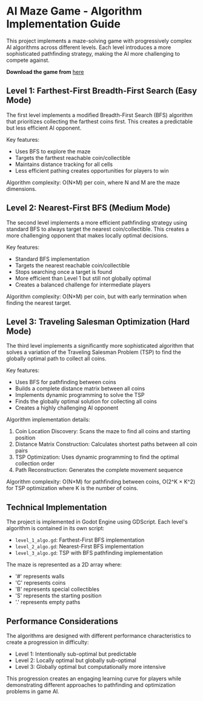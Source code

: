 # AI Maze Game - Algorithm Implementation Guide

This project implements a maze-solving game with progressively complex AI algorithms across different levels. Each level introduces a more sophisticated pathfinding strategy, making the AI more challenging to compete against.


**Download the game from** [here](https://osc-studio.itch.io/competitive-maze)

## Level 1: Farthest-First Breadth-First Search (Easy Mode)

The first level implements a modified Breadth-First Search (BFS) algorithm that prioritizes collecting the farthest coins first. This creates a predictable but less efficient AI opponent.

Key features:
- Uses BFS to explore the maze
- Targets the farthest reachable coin/collectible
- Maintains distance tracking for all cells
- Less efficient pathing creates opportunities for players to win

Algorithm complexity: O(N×M) per coin, where N and M are the maze dimensions.

## Level 2: Nearest-First BFS (Medium Mode)

The second level implements a more efficient pathfinding strategy using standard BFS to always target the nearest coin/collectible. This creates a more challenging opponent that makes locally optimal decisions.

Key features:
- Standard BFS implementation
- Targets the nearest reachable coin/collectible
- Stops searching once a target is found
- More efficient than Level 1 but still not globally optimal
- Creates a balanced challenge for intermediate players

Algorithm complexity: O(N×M) per coin, but with early termination when finding the nearest target.

## Level 3: Traveling Salesman Optimization (Hard Mode)

The third level implements a significantly more sophisticated algorithm that solves a variation of the Traveling Salesman Problem (TSP) to find the globally optimal path to collect all coins.

Key features:
- Uses BFS for pathfinding between coins
- Builds a complete distance matrix between all coins
- Implements dynamic programming to solve the TSP
- Finds the globally optimal solution for collecting all coins
- Creates a highly challenging AI opponent

Algorithm implementation details:
1. Coin Location Discovery: Scans the maze to find all coins and starting position
2. Distance Matrix Construction: Calculates shortest paths between all coin pairs
3. TSP Optimization: Uses dynamic programming to find the optimal collection order
4. Path Reconstruction: Generates the complete movement sequence

Algorithm complexity: O(N×M) for pathfinding between coins, O(2^K × K^2) for TSP optimization where K is the number of coins.

## Technical Implementation

The project is implemented in Godot Engine using GDScript. Each level's algorithm is contained in its own script:
- `level_1_algo.gd`: Farthest-First BFS implementation
- `level_2_algo.gd`: Nearest-First BFS implementation
- `level_3_algo.gd`: TSP with BFS pathfinding implementation

The maze is represented as a 2D array where:
- '#' represents walls
- 'C' represents coins
- 'B' represents special collectibles
- 'S' represents the starting position
- '.' represents empty paths

## Performance Considerations

The algorithms are designed with different performance characteristics to create a progression in difficulty:
- Level 1: Intentionally sub-optimal but predictable
- Level 2: Locally optimal but globally sub-optimal
- Level 3: Globally optimal but computationally more intensive

This progression creates an engaging learning curve for players while demonstrating different approaches to pathfinding and optimization problems in game AI.

